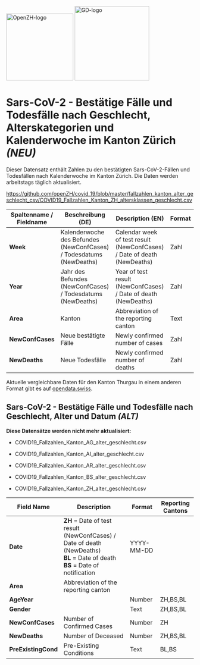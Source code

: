 <img src="https://github.com/openZH/covid_19/blob/master/statistisches_amt_kt_zh.png" alt="OpenZH-logo" width="180"/>
<img src="https://github.com/openZH/covid_19/blob/master/gd.png" alt="GD-logo" width="200"/>

# Sars-CoV-2 - Bestätige Fälle und Todesfälle nach Geschlecht, Alterskategorien und Kalenderwoche im Kanton Zürich *(NEU)*

Dieser Datensatz enthält Zahlen zu den bestätigten Sars-CoV-2-Fällen und Todesfällen nach Kalenderwoche im Kanton Zürich. Die Daten werden arbeitstags täglich aktualisiert.

https://github.com/openZH/covid_19/blob/master/fallzahlen_kanton_alter_geschlecht_csv/COVID19_Fallzahlen_Kanton_ZH_altersklassen_geschlecht.csv

| Spaltenname / Fieldname      | Beschreibung (DE)                               | Description (EN)   | Format |
|---------------------|--------------------------------------------|------------|------|
| __Week__  | Kalenderwoche des Befundes (NewConfCases) / Todesdatums (NewDeaths) | Calendar week of test result (NewConfCases) / Date of death (NewDeaths) |Zahl|
| __Year__  | Jahr des Befundes (NewConfCases) / Todesdatums (NewDeaths) | Year of test result (NewConfCases) / Date of death (NewDeaths) |Zahl|
| __Area__               | Kanton |   Abbreviation of the reporting canton   | Text|
| __NewConfCases__      | Neue bestätigte Fälle | Newly confirmed number of cases| Zahl   |  
| __NewDeaths__          | Neue Todesfälle | Newly confirmed number of deaths| Zahl     | 

Aktuelle vergleichbare Daten für den Kanton Thurgau in einem anderen Format gibt es auf [opendata.swiss](https://opendata.swiss/de/dataset/covid_19-fallzahlen-kanton-thurgau).

## Sars-CoV-2 - Bestätige Fälle und Todesfälle nach Geschlecht, Alter und Datum *(ALT)*

**Diese Datensätze werden nicht mehr aktualisiert:**

- COVID19_Fallzahlen_Kanton_AG_alter_geschlecht.csv

- COVID19_Fallzahlen_Kanton_AI_alter_geschlecht.csv

- COVID19_Fallzahlen_Kanton_AR_alter_geschlecht.csv

- COVID19_Fallzahlen_Kanton_BS_alter_geschlecht.csv

- COVID19_Fallzahlen_Kanton_ZH_alter_geschlecht.csv


| __Field Name__          | __Description__                                | __Format__     |__Reporting Cantons__|
|---------------------|--------------------------------------------|------------|--|
| __Date__              | __ZH__ = Date of test result (NewConfCases) / Date of death (NewDeaths) </br> __BL__ = Date of death </br> __BS__ = Date of notification | YYYY-MM-DD | |
| __Area__               | Abbreviation of the reporting canton|     | |
| __AgeYear__ |      | Number   |ZH,BS,BL |
| __Gender__     |  | Text    |ZH,BS,BL   |
| __NewConfCases__       | Number of Confirmed Cases | Number     | ZH  |
| __NewDeaths__       | Number of Deceased  | Number     | ZH,BS,BL  |
| __PreExistingCond__       | Pre-Existing Conditions | Text    | BL,BS |
